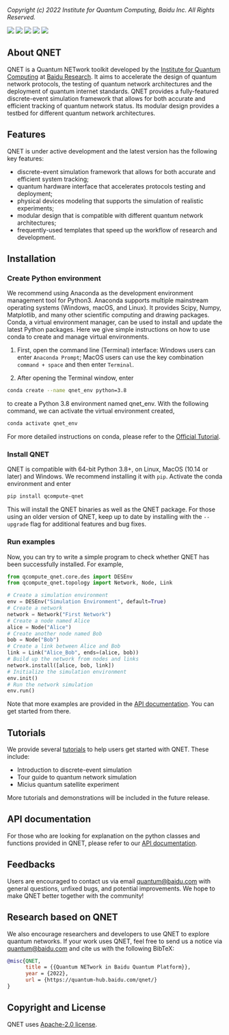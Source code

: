 *Copyright (c) 2022 Institute for Quantum Computing, Baidu Inc. All Rights Reserved.*

![](https://img.shields.io/badge/release-v0.1.0-blue)
[![](https://img.shields.io/badge/docs-API-blue)](https://quantum-hub.baidu.com/docs/qnet/)
[![](https://img.shields.io/badge/Python-3.8+-green)](https://www.python.org/)
![](https://img.shields.io/badge/OS-MacOS%20|%20Windows%20|%20Linux-green)
[![](https://img.shields.io/badge/license-Apache%202.0-orange)](https://github.com/baidu/QCompute/blob/master/LICENSE)

## About QNET

QNET is a Quantum NETwork toolkit developed by the [Institute for Quantum Computing](https://quantum.baidu.com) at [Baidu Research](http://research.baidu.com/). It aims to accelerate the design of quantum network protocols, the testing of quantum network architectures and the deployment of quantum internet standards. QNET provides a fully-featured discrete-event simulation framework that allows for both accurate and efficient tracking of quantum network status. Its modular design provides a testbed for different quantum network architectures.


## Features

QNET is under active development and the latest version has the following key features:
* discrete-event simulation framework that allows for both accurate and efficient system tracking;
* quantum hardware interface that accelerates protocols testing and deployment;
* physical devices modeling that supports the simulation of realistic experiments;
* modular design that is compatible with different quantum network architectures;
* frequently-used templates that speed up the workflow of research and development.

## Installation

### Create Python environment

We recommend using Anaconda as the development environment management tool for Python3. Anaconda supports multiple mainstream operating systems (Windows, macOS, and Linux). It provides Scipy, Numpy, Matplotlib, and many other scientific computing and drawing packages. Conda, a virtual environment manager, can be used to install and update the latest Python packages. Here we give simple instructions on how to use conda to create and manage virtual environments.

1. First, open the command line (Terminal) interface: Windows users can enter ``Anaconda Prompt``; MacOS users can use the key combination ``command + space`` and then enter ``Terminal``.

2. After opening the Terminal window, enter
```bash
conda create --name qnet_env python=3.8
```
to create a Python 3.8 environment named qnet_env. With the following command, we can activate the virtual environment created,
```bash
conda activate qnet_env
```

For more detailed instructions on conda, please refer to the [Official Tutorial](https://docs.conda.io/projects/conda/en/latest/user-guide/getting-started.html).


### Install QNET

QNET is compatible with 64-bit Python 3.8+, on Linux, MacOS (10.14 or later) and Windows. We recommend installing it with ``pip``. Activate the conda environment and enter
```bash
pip install qcompute-qnet
```
This will install the QNET binaries as well as the QNET package. For those using an older version of QNET, keep up to date by installing with the ``--upgrade`` flag for additional features and bug fixes.

### Run examples

Now, you can try to write a simple program to check whether QNET has been successfully installed. For example,
```python
from qcompute_qnet.core.des import DESEnv
from qcompute_qnet.topology import Network, Node, Link

# Create a simulation environment
env = DESEnv("Simulation Environment", default=True)
# Create a network
network = Network("First Network")
# Create a node named Alice
alice = Node("Alice")
# Create another node named Bob
bob = Node("Bob")
# Create a link between Alice and Bob
link = Link("Alice_Bob", ends=(alice, bob))
# Build up the network from nodes and links
network.install([alice, bob, link])
# Initialize the simulation environment
env.init()
# Run the network simulation
env.run()
```

Note that more examples are provided in the [API documentation](https://quantum-hub.baidu.com/docs/qnet/). You can get started from there.

## Tutorials

We provide several [tutorials](https://quantum-hub.baidu.com/qnet/tutorial-introduction) to help users get started with QNET. These include:
* Introduction to discrete-event simulation
* Tour guide to quantum network simulation
* Micius quantum satellite experiment

More tutorials and demonstrations will be included in the future release.

## API documentation

For those who are looking for explanation on the python classes and functions provided in QNET, please refer to our [API documentation](https://quantum-hub.baidu.com/docs/qnet/).


## Feedbacks

Users are encouraged to contact us via email quantum@baidu.com with general questions, unfixed bugs, and potential improvements. We hope to make QNET better together with the community!


## Research based on QNET

We also encourage researchers and developers to use QNET to explore quantum networks. If your work uses QNET, feel free to send us a notice via quantum@baidu.com and cite us with the following BibTeX:

```BibTex
@misc{QNET,
      title = {{Quantum NETwork in Baidu Quantum Platform}},
      year = {2022},
      url = {https://quantum-hub.baidu.com/qnet/}
}
```

## Copyright and License

QNET uses [Apache-2.0 license](https://github.com/baidu/QCompute/blob/master/LICENSE).
